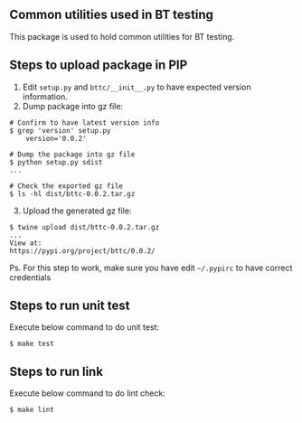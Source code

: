 ## Common utilities used in BT testing
This package is used to hold common utilities for BT testing.

## Steps to upload package in PIP
1. Edit `setup.py` and `bttc/__init__.py` to have expected version information.
2. Dump package into gz file:
```
# Confirm to have latest version info
$ grep 'version' setup.py
    version='0.0.2'

# Dump the package into gz file
$ python setup.py sdist
...

# Check the exported gz file
$ ls -hl dist/bttc-0.0.2.tar.gz
```

3. Upload the generated gz file:
```
$ twine upload dist/bttc-0.0.2.tar.gz
...
View at:
https://pypi.org/project/bttc/0.0.2/
```
Ps. For this step to work, make sure you have edit `~/.pypirc` to have correct
credentials

## Steps to run unit test
Execute below command to do unit test:
```
$ make test
```

## Steps to run link
Execute below command to do lint check:
```
$ make lint
```
